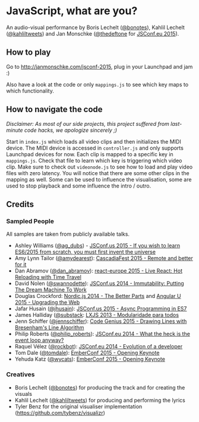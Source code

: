 # JavaScript, what are you?

An audio-visual performance by Boris Lechelt ([@bonotes](https://twitter.com/bonotes)), Kahlil Lechelt ([@kahliltweets](https://twitter.com/kahliltweets)) and Jan Monschke ([@thedeftone](https://twitter.com/thedeftone) for [JSConf.eu 2015](http://2015.jsconf.eu/)).

## How to play

Go to http://janmonschke.com/jsconf-2015, plug in your Launchpad and jam :)

Also have a look at the code or only `mappings.js` to see which key maps to which functionality.

## How to navigate the code

_Disclaimer: As most of our side projects, this project suffered from last-minute code hacks, we apologize sincerely ;)_

Start in `index.js` which loads all video clips and then initializes the MIDI device. The MIDI device is accessed in `controller.js` and only supports Launchpad devices for now. Each clip is mapped to a specific key in `mappings.js`. Check that file to learn which key is triggering which video clip. Make sure to check out `videonode.js` to see how to load and play video files with zero latency. You will notice that there are some other clips in the mapping as well. Some can be used to influence the visualisation, some are used to stop playback and some influence the intro / outro.

## Credits

### Sampled People

All samples are taken from publicly available talks.

- Ashley Williams ([@ag_dubs](https://twitter.com/ag_dubs)) - [JSConf.us 2015 - If you wish to learn ES6/2015 from scratch, you must first invent the universe](https://www.youtube.com/watch?v=DN4yLZB1vUQ)
- Amy Lynn Tailor ([@amydearest](https://twitter.com/amydearest)): [CascadiaFest 2015 - Remote and better for it](https://www.youtube.com/watch?v=_NPLqrVMHFw)
- Dan Abramov ([@dan_abramov](https://twitter.com/dan_abramov)): [react-europe 2015 - Live React: Hot Reloading with Time Travel](https://www.youtube.com/watch?v=xsSnOQynTHs)
- David Nolen ([@swannodette](https://twitter.com/swannodette)): [JSConf.us 2014 - Immutability: Putting The Dream Machine To Work](https://www.youtube.com/watch?v=SiFwRtCnxv4)
- Douglas Crockford: [Nordic.js 2014 - The Better Parts](https://www.youtube.com/watch?v=PSGEjv3Tqo0) and [Angular U 2015 - Upgrading the Web](https://www.youtube.com/watch?v=6UTWAEJlhww)
- Jafar Husain ([@jhusain](https://twitter.com/jhusain)): [JSConf.us 2015 - Async Programming in ES7](https://www.youtube.com/watch?v=lil4YCCXRYc)
- James Halliday ([@substack](https://twitter.com/substack): [LXJS 2013 - Modularidade para todos](https://www.youtube.com/watch?v=DCQNm6yiZh0)
- Jenn Schiffer ([@jennschiffer](https://twitter.com/jennschiffer)): [Code Genius 2015 - Drawing Lines with Bresenham's Line Algorithm](https://www.youtube.com/watch?v=zytBpLlSHms)
- Philip Roberts ([@philip_roberts](https://twitter.com/philip_roberts)): [JSConf.eu 2014 - What the heck is the event loop anyway?](https://www.youtube.com/watch?v=8aGhZQkoFbQ)
- Raquel Vélez ([@rockbot](https://twitter.com/rockbot)): [JSConf.eu 2014 - Evolution of a developer](https://www.youtube.com/watch?v=rP1q6oIVco4)
- Tom Dale ([@tomdale](https://twitter.com/tomdale)): [EmberConf 2015 - Opening Keynote](https://www.youtube.com/watch?v=o12-90Dm-Qs)
- Yehuda Katz ([@wycats](https://twitter.com/wycats)): [EmberConf 2015 - Opening Keynote](https://www.youtube.com/watch?v=o12-90Dm-Qs)

### Creatives

- Boris Lechelt ([@bonotes](https://twitter.com/bonotes)) for producing the track and for creating the visuals
- Kahlil Lechelt ([@kahliltweets](https://twitter.com/kahliltweets)) for producing and performing the lyrics
- Tyler Benz for the original visualiser implementation (https://github.com/tybenz/visualizr)
